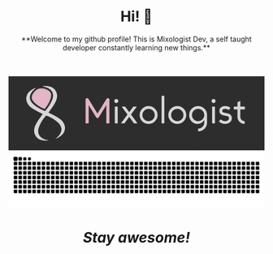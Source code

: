 <h1 align="center"> Hi! 👋</h1>

<p align="center">
    **Welcome to my github profile! This is Mixologist Dev, a self taught developer constantly learning new things.**
    
  <br><br>
  <img src="https://github.com/Mixologist6105/Mixologist6105/blob/main/srcs/Mixologist_prim.gif">
  <img src="https://raw.githubusercontent.com/Mixologist6105/Mixologist6105/b4015f0f2c5a41d7224d14dba2649f815ce4ef36/srcs/grid-snake.svg">
</p>

<h1 align="center"><i>Stay awesome!</i></h1>
